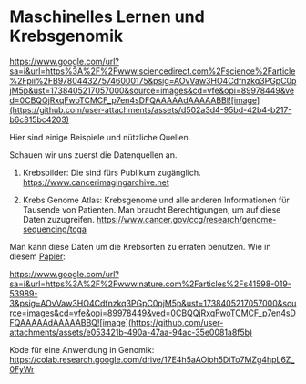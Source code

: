 # Maschinelles Lernen und Krebsgenomik

https://www.google.com/url?sa=i&url=https%3A%2F%2Fwww.sciencedirect.com%2Fscience%2Farticle%2Fpii%2FB9780443275746000175&psig=AOvVaw3HO4Cdfnzkq3PGpC0pjM5p&ust=1738405217057000&source=images&cd=vfe&opi=89978449&ved=0CBQQjRxqFwoTCMCF_p7en4sDFQAAAAAdAAAAABBI![image](https://github.com/user-attachments/assets/d502a3d4-95bd-42b4-b217-b6c815bc4203)


Hier sind einige Beispiele und nützliche Quellen.

Schauen wir uns zuerst die Datenquellen an.

1. Krebsbilder: Die sind fürs Publikum zugänglich.
https://www.cancerimagingarchive.net

2. Krebs Genome Atlas: Krebsgenome und alle anderen Informationen für Tausende von Patienten. Man braucht Berechtigungen, um auf diese Daten zuzugreifen.
https://www.cancer.gov/ccg/research/genome-sequencing/tcga


Man kann diese Daten um die Krebsorten zu erraten benutzen. Wie in diesem [Papier](https://www.nature.com/articles/s41598-019-53989-3):

https://www.google.com/url?sa=i&url=https%3A%2F%2Fwww.nature.com%2Farticles%2Fs41598-019-53989-3&psig=AOvVaw3HO4Cdfnzkq3PGpC0pjM5p&ust=1738405217057000&source=images&cd=vfe&opi=89978449&ved=0CBQQjRxqFwoTCMCF_p7en4sDFQAAAAAdAAAAABBQ![image](https://github.com/user-attachments/assets/e053421b-490a-47aa-94ac-35e0081a8f5b)



Kode für eine Anwendung in Genomik:
https://colab.research.google.com/drive/17E4h5aAOioh5DiTo7MZg4hpL6Z_0FyWr

